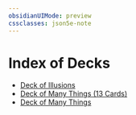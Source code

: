 ```yaml
---
obsidianUIMode: preview
cssclasses: json5e-note
---
```

# Index of Decks

- [Deck of Illusions](deck-of-illusions.md)
- [Deck of Many Things (13 Cards)](deck-of-many-things-13-cards.md)
- [Deck of Many Things](deck-of-many-things.md)
